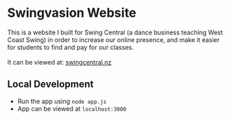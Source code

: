 # Swingvasion Website

This is a website I built for Swing Central (a dance business teaching West Coast Swing) in order to increase our online presence, and make it easier for students to find and pay for our classes.<br><br>
It can be viewed at: <a href="swingcentral.nz" target="_blank">swingcentral.nz</a>

## Local Development

- Run the app using `node app.js`
- App can be viewed at `localhost:3000`
